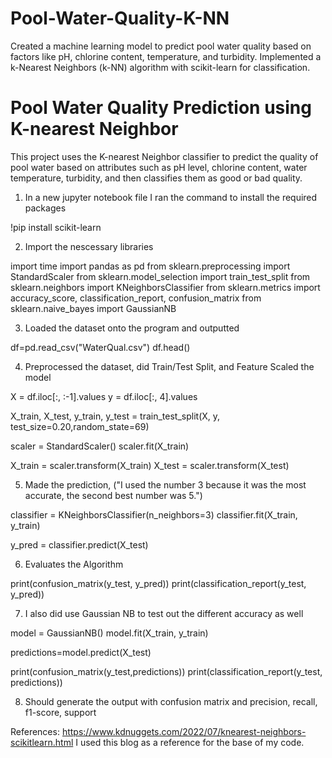 # Pool-Water-Quality-K-NN
Created a machine learning model to predict pool water quality based on factors like pH, chlorine content, temperature, and turbidity. Implemented a k-Nearest Neighbors (k-NN) algorithm with scikit-learn for classification. 
# Pool Water Quality Prediction using K-nearest Neighbor

This project uses the K-nearest Neighbor classifier to predict the quality of pool water based on attributes such as pH level, chlorine content, water temperature, turbidity, and then classifies them as good or bad quality.

1. In a new jupyter notebook file I ran the command to install the required packages

!pip install scikit-learn

2. Import the nescessary libraries

import time
import pandas as pd
from sklearn.preprocessing import StandardScaler
from sklearn.model_selection import train_test_split
from sklearn.neighbors import KNeighborsClassifier
from sklearn.metrics import accuracy_score, classification_report, confusion_matrix
from sklearn.naive_bayes import GaussianNB

3. Loaded the dataset onto the program and outputted

df=pd.read_csv("WaterQual.csv")
df.head()

4. Preprocessed the dataset, did Train/Test Split, and Feature Scaled the model

X = df.iloc[:, :-1].values
y = df.iloc[:, 4].values

X_train, X_test, y_train, y_test = train_test_split(X, y, test_size=0.20,random_state=69)

scaler = StandardScaler()
scaler.fit(X_train)

X_train = scaler.transform(X_train)
X_test = scaler.transform(X_test)

5. Made the prediction, ("I used the number 3 because it was the most accurate, the second best number was 5.")

classifier = KNeighborsClassifier(n_neighbors=3)
classifier.fit(X_train, y_train)

y_pred = classifier.predict(X_test)

6. Evaluates the Algorithm

print(confusion_matrix(y_test, y_pred))
print(classification_report(y_test, y_pred))

7. I also did use Gaussian NB to test out the different accuracy as well

model = GaussianNB()
model.fit(X_train, y_train)

predictions=model.predict(X_test)

print(confusion_matrix(y_test,predictions))
print(classification_report(y_test, predictions))

8. Should generate the output with confusion matrix and precision, recall, f1-score, support

References: https://www.kdnuggets.com/2022/07/knearest-neighbors-scikitlearn.html
I used this blog as a reference for the base of my code.
